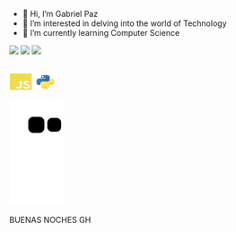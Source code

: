 - 👋 Hi, I’m Gabriel Paz
- 👀 I’m interested in delving into the world of Technology
- 🌱 I’m currently learning Computer Science


<!---
GabrielPazz/GabrielPazz is a ✨ special ✨ repository because its `README.md` (this file) appears on your GitHub profile.
You can click the Preview link to take a look at your changes.
--->

  
  
 <a href="https://twitch.tv/bipaix" target="_blank"><img src="https://img.shields.io/badge/Twitch-9146FF?style=for-the-badge&logo=twitch&logoColor=white" target="_blank"></a>
 <a href="https://discord.com/channels/@G̶B̶R̶#0659" target="_blank"><img src="https://img.shields.io/badge/Discord-7289DA?style=for-the-badge&logo=discord&logoColor=white" target="_blank"></a> 
  <a href="https://www.linkedin.com/in/gabriel-paz-a819a8236/" target="_blank"><img src="https://img.shields.io/badge/-LinkedIn-%230077B5?style=for-the-badge&logo=linkedin&logoColor=white" target="_blank"></a> 
 
  </div>
<div style="display: inline_block"><br>
  <img align="center" alt="Gabriel-Js" height="30" width="40" src="https://raw.githubusercontent.com/devicons/devicon/master/icons/javascript/javascript-plain.svg">
  <img align="center" alt="Gabriel-Python" height="30" width="40" src="https://raw.githubusercontent.com/devicons/devicon/master/icons/python/python-original.svg">
  </div>
  
  <div>

![snake gif](https://github.com/GabrielPazz/GabrielPazz/blob/output/github-contribution-grid-snake.svg)
 
  
  
  
  
BUENAS NOCHES GH

